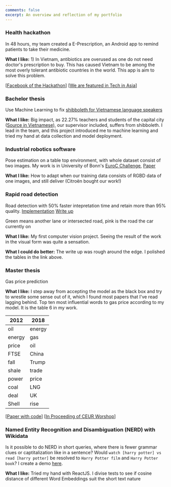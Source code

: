 ```yaml
---
comments: false
excerpt: An overview and reflection of my portfolio
---
```

### Health hackathon
In 48 hours, my team created a E-Prescription, an Android app to remind patients to take their medicine. 

**What I like:** 1) In Vietnam, antibiotics are overused as one do not need doctor's prescription to buy. This has caused Vietnam to be among the most overly tolerant antibiotic countries in the world. This app is aim to solve this problem.

[[Facebook of the Hackathon](https://www.facebook.com/jvhackingfest/?fref=nf)] [[We are featured in Tech in Asia](https://www.techinasia.com/jv-hacking-fest-healthcare-hackathon-vietnam)]


### Bachelor thesis
Use Machine Learning to fix [shibboleth for Vietnamese language speakers](https://en.wikipedia.org/wiki/Vietnamese_phonology#Initial_consonants)

**What I like:** Big impact, as 22.27% teachers and students of the capital city ([Source in Vietnamese](https://kenhtuyensinh.vn/gan-47000-giao-vien-va-hoc-sinh-noi-ngong)), our supervisor included, suffers from shibboleth. I lead in the team, and this project introduced me to machine learning and tried my hand at data collection and model deployment.

### Industrial robotics software
Pose estimation on a table top environment, with whole dataset consist of two images. My work is in University of Bonn's [EuroC Challenge](https://web.archive.org/web/20191204203324/http://www.euroc-project.eu/index.php?id=nimbro_manufacturing), [Paper](\href{https://arxiv.org/abs/2001.04134)

**What I like:** How to adapt when our training data consists of RGBD data of one images, and still deliver (Citroën bought our work!)

### Rapid road detection
Road detection with 50% faster intepretation time and retain more than 95% quality. [Implementation](https://github.com/minhtriet/clockwork-kitti) [Write up](arxiv)

Green means another lane or intersected road, pink is the road the car currently on

**What I like:** My first computer vision project. Seeing the result of the work in the visual form was quite a sensation.

**What I could do better:** The write up was rough around the edge. I polished the tables in the link above.


### Master thesis
Gas price prediction

**What I like:** I step away from accepting the model as the black box and try to wrestle some sense out of it, which I found most papers that I've read lagging behind. Top ten most influential words to gas price according to my model. It is the table 6 in my work.

<div align="center">
 
| 2012   | 2018 |
|--------|------|
| oil    | energy     |
| energy | gas      |
| price  | oil     |
| FTSE   | China     |
| fall   | Trump     |
| shale  | trade |
| power | price |
| coal | LNG |
| deal | UK |
| Shell | rise |

</div>

[[Paper with code](https://paperswithcode.com/paper/open-domain-event-extraction-and-embedding)] [[In Proceeding of CEUR Worshop](http://ceur-ws.org/Vol-2611/paper2.pdf)]

### Named Entity Recognition and Disambiguation (NERD) with Wikidata
Is it possible to do NERD in short queries, where there is fewer grammar clues or captitalization like in a sentence? 
Would `watch [harry potter] vs read [harry potter]` be resolved to `Harry Potter film` and `Harry Potter book`?
I create a demo [here](http://54.91.75.203/).

**What I like:** Tried my hand with ReactJS. I divise tests to see if cosine distance of different Word Embeddings suit the short text nature
